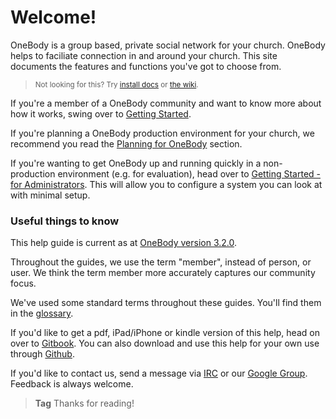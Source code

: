 # Welcome!

OneBody is a group based, private social network for your church. OneBody helps to faciliate connection in and around your church. This site documents the features and functions you've got to choose from.


> <small> Not looking for this? Try [install docs](https://github.com/churchio/onebody/wiki/Installation) or [the wiki](https://github.com/churchio/onebody/wiki).</small>

If you're a member of a OneBody community and want to know more about how it works, swing over to [Getting Started](../getting_started/README.html).

If you're planning a OneBody production environment for your church, we recommend you read the [Planning for OneBody](../planning_for_installation/README.html) section.

If you're wanting to get OneBody up and running quickly in a non-production environment (e.g. for evaluation), head over to [Getting Started - for Administrators](../getting_started/for-administrators.html). This will allow you to configure a system you can look at with minimal setup.


### Useful things to know

This help guide is current as at [OneBody version 3.2.0](https://github.com/churchio/onebody/releases/tag/3.2.0).

Throughout the guides, we use the term "member", instead of person, or user. We think the term member more accurately captures our community focus.

We've used some standard terms throughout these guides. You'll find them in the [glossary](GLOSSARY.html).

If you'd like to get a pdf, iPad/iPhone or kindle version of this help, head on over to [Gitbook](https://www.gitbook.io/book/churchio/onebody-help). You can also download and use this help for your own use through [Github](https://github.com/churchio/onebody-help).

If you'd like to contact us, send a message via  [IRC](https://webchat.freenode.net/?channels=#church.io) or our [Google Group](http://groups.google.com/group/churchio). Feedback is always welcome.

> **Tag** Thanks for reading!

<p>
